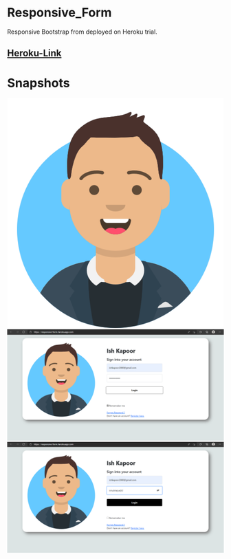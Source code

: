 # Responsive_Form
Responsive Bootstrap from deployed on Heroku trial.

## [Heroku-Link](https://responsive-form.herokuapp.com/)

# Snapshots
![Ish Logo](avataaars.png)
![Snap_1](Snap_1.png)
![Snap_2](2021-02-02.png)
